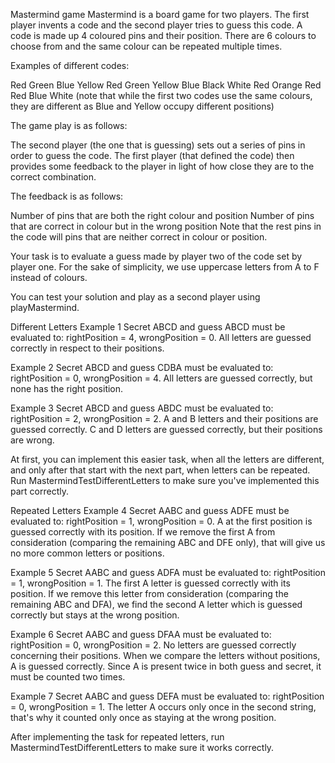 Mastermind game
Mastermind is a board game for two players. The first player invents a code and the second player tries to guess this code. A code is made up 4 coloured pins and their position. There are 6 colours to choose from and the same colour can be repeated multiple times.

Examples of different codes:

Red Green Blue Yellow
Red Green Yellow Blue
Black White Red Orange
Red Red Blue White
(note that while the first two codes use the same colours, they are different as Blue and Yellow occupy different positions)

The game play is as follows:

The second player (the one that is guessing) sets out a series of pins in order to guess the code. The first player (that defined the code) then provides some feedback to the player in light of how close they are to the correct combination.

The feedback is as follows:

Number of pins that are both the right colour and position
Number of pins that are correct in colour but in the wrong position
Note that the rest pins in the code will pins that are neither correct in colour or position.

Your task is to evaluate a guess made by player two of the code set by player one. For the sake of simplicity, we use uppercase letters from A to F instead of colours.

You can test your solution and play as a second player using playMastermind.

Different Letters
Example 1
Secret ABCD and guess ABCD must be evaluated to: rightPosition = 4, wrongPosition = 0. All letters are guessed correctly in respect to their positions.

Example 2
Secret ABCD and guess CDBA must be evaluated to: rightPosition = 0, wrongPosition = 4. All letters are guessed correctly, but none has the right position.

Example 3
Secret ABCD and guess ABDC must be evaluated to: rightPosition = 2, wrongPosition = 2. A and B letters and their positions are guessed correctly. C and D letters are guessed correctly, but their positions are wrong.

At first, you can implement this easier task, when all the letters are different, and only after that start with the next part, when letters can be repeated. Run MastermindTestDifferentLetters to make sure you've implemented this part correctly.

Repeated Letters
Example 4
Secret AABC and guess ADFE must be evaluated to: rightPosition = 1, wrongPosition = 0. A at the first position is guessed correctly with its position. If we remove the first A from consideration (comparing the remaining ABC and DFE only), that will give us no more common letters or positions.

Example 5
Secret AABC and guess ADFA must be evaluated to: rightPosition = 1, wrongPosition = 1. The first A letter is guessed correctly with its position. If we remove this letter from consideration (comparing the remaining ABC and DFA), we find the second A letter which is guessed correctly but stays at the wrong position.

Example 6
Secret AABC and guess DFAA must be evaluated to: rightPosition = 0, wrongPosition = 2. No letters are guessed correctly concerning their positions. When we compare the letters without positions, A is guessed correctly. Since A is present twice in both guess and secret, it must be counted two times.

Example 7
Secret AABC and guess DEFA must be evaluated to: rightPosition = 0, wrongPosition = 1. The letter A occurs only once in the second string, that's why it counted only once as staying at the wrong position.

After implementing the task for repeated letters, run MastermindTestDifferentLetters to make sure it works correctly.
